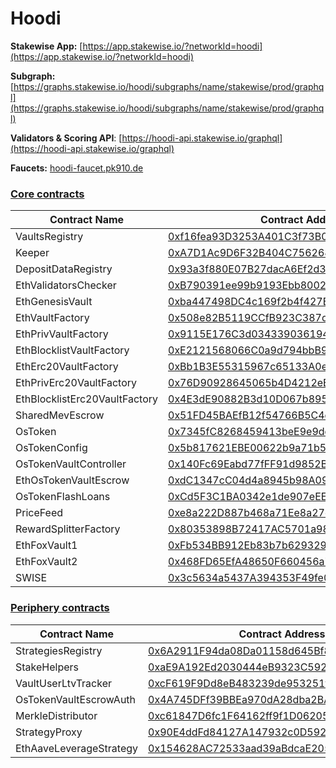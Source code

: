 # Hoodi

**Stakewise App:** [https://app.stakewise.io/?networkId=hoodi](https://app.stakewise.io/?networkId=hoodi)

**Subgraph:** [https://graphs.stakewise.io/hoodi/subgraphs/name/stakewise/prod/graphql](https://graphs.stakewise.io/hoodi/subgraphs/name/stakewise/prod/graphql)

**Validators & Scoring API**: [https://hoodi-api.stakewise.io/graphql](https://hoodi-api.stakewise.io/graphql)

**Faucets:** [hoodi-faucet.pk910.de](https://hoodi-faucet.pk910.de/)

### [Core contracts](https://github.com/stakewise/v3-core)

| Contract Name                 | Contract Address                                                                                                            |
| ----------------------------- | --------------------------------------------------------------------------------------------------------------------------- |
| VaultsRegistry                | [0xf16fea93D3253A401C3f73B0De890C6586740B25](http://hoodi.etherscan.io/address/0xf16fea93D3253A401C3f73B0De890C6586740B25)  |
| Keeper                        | [0xA7D1Ac9D6F32B404C75626874BA56f7654c1dC0f](http://hoodi.etherscan.io/address/0xA7D1Ac9D6F32B404C75626874BA56f7654c1dC0f)  |
| DepositDataRegistry           | [0x93a3f880E07B27dacA6Ef2d3C23E77DBd6294487](http://hoodi.etherscan.io/address/0x93a3f880E07B27dacA6Ef2d3C23E77DBd6294487)  |
| EthValidatorsChecker          | [0xB790391ee99b9193Ebb80022bf127d24Bac586c4](http://hoodi.etherscan.io/address/0xB790391ee99b9193Ebb80022bf127d24Bac586c4)  |
| EthGenesisVault               | [0xba447498DC4c169f2b4f427B2c4D532320457E89](http://hoodi.etherscan.io/address/0xba447498DC4c169f2b4f427B2c4D532320457E89)  |
| EthVaultFactory               | [0x508e82B5119CCfB923C387d62D2Ae7B56Df79906](http://hoodi.etherscan.io/address/0x508e82B5119CCfB923C387d62D2Ae7B56Df79906)  |
| EthPrivVaultFactory           | [0x9115E176C3d034339036194c3EB7014Ef04A2e4b](http://hoodi.etherscan.io/address/0x9115E176C3d034339036194c3EB7014Ef04A2e4b)  |
| EthBlocklistVaultFactory      | [0xE2121568066C0a9d794bbB95D0Ade0ebd81cCaf9](http://hoodi.etherscan.io/address/0xE2121568066C0a9d794bbB95D0Ade0ebd81cCaf9)  |
| EthErc20VaultFactory          | [0xBb1B3E55315967c65133A0e942d8EA7a992aF6C7](http://hoodi.etherscan.io/address/0xBb1B3E55315967c65133A0e942d8EA7a992aF6C7)  |
| EthPrivErc20VaultFactory      | [0x76D90928645065b4D4212eE62ce1ba8f90718f14](http://hoodi.etherscan.io/address/0x76D90928645065b4D4212eE62ce1ba8f90718f14)  |
| EthBlocklistErc20VaultFactory | [0x4E3dE90882B3d10D067b8954909D4A4b0Bb390D0](http://hoodi.etherscan.io/address/0x4E3dE90882B3d10D067b8954909D4A4b0Bb390D0)  |
| SharedMevEscrow               | [0x51FD45BAEfB12f54766B5C4d639b360Ea50063bd](http://hoodi.etherscan.io/address/0x51FD45BAEfB12f54766B5C4d639b360Ea50063bd)  |
| OsToken                       | [0x7345fC8268459413beE9e9dd327f31283C65Ee7e](http://hoodi.etherscan.io/address/0x7345fC8268459413beE9e9dd327f31283C65Ee7e)  |
| OsTokenConfig                 | [0x5b817621EBE00622b9a71b53c942b392751c8197](http://hoodi.etherscan.io/address/0x5b817621EBE00622b9a71b53c942b392751c8197)  |
| OsTokenVaultController        | [0x140Fc69Eabd77fFF91d9852B612B2323256f7Ac1](http://hoodi.etherscan.io/address/0x140Fc69Eabd77fFF91d9852B612B2323256f7Ac1)  |
| EthOsTokenVaultEscrow         | [0xdC1347cC04d4a8945b98A09C3c5585286bbA5C2B](http://hoodi.etherscan.io/address/0xdC1347cC04d4a8945b98A09C3c5585286bbA5C2B)  |
| OsTokenFlashLoans             | [0xCd5F3C1BA0342e1de907eEE09aeC52183ef5D99e](http://hoodi.etherscan.io/address/0xCd5F3C1BA0342e1de907eEE09aeC52183ef5D99e)  |
| PriceFeed                     | [0xe8a222D887b468a71Ee8a27df4fa3b886A4B7BA1](http://hoodi.etherscan.io/address/0xe8a222D887b468a71Ee8a27df4fa3b886A4B7BA1)  |
| RewardSplitterFactory         | [0x80353898B72417AC5701a9809A9eF63F691BdE86](http://hoodi.etherscan.io/address/0x80353898B72417AC5701a9809A9eF63F691BdE86)  |
| EthFoxVault1                  | [0xFb534BB912Eb83b7b629329195b8DF798Ea325b2](http://hoodi.etherscan.io/address/0xFb534BB912Eb83b7b629329195b8DF798Ea325b2)  |
| EthFoxVault2                  | [0x468FD65EfA48650F660456a71DC5be32D27D0B46](http://hoodi.etherscan.io/address/0x468FD65EfA48650F660456a71DC5be32D27D0B46)  |
| SWISE                         | [0x3c5634a5437A394353F49fe04FE5db11961c5c2D](https://hoodi.etherscan.io/address/0x3c5634a5437A394353F49fe04FE5db11961c5c2D) |

### [Periphery contracts](https://github.com/stakewise/v3-periphery/)

| Contract Name           | Contract Address                                                                                                           |
| ----------------------- | -------------------------------------------------------------------------------------------------------------------------- |
| StrategiesRegistry      | [0x6A2911F94da08Da01158d645Bf85152b338E015D](http://hoodi.etherscan.io/address/0x6A2911F94da08Da01158d645Bf85152b338E015D) |
| StakeHelpers            | [0xaE9A192Ed2030444eB9323C592F1b85801EA0Ec3](https://etherscan.io/address/0xaE9A192Ed2030444Eb9323c592f1B85801EA0eC3)      |
| VaultUserLtvTracker     | [0xcF619F9Dd8eB483239de953251fd13cB0F977c6C](http://hoodi.etherscan.io/address/0xcF619F9Dd8eB483239de953251fd13cB0F977c6C) |
| OsTokenVaultEscrowAuth  | [0x4A745DFf39BBEa970dA28dba2BA94dB81938aC39](http://hoodi.etherscan.io/address/0x4A745DFf39BBEa970dA28dba2BA94dB81938aC39) |
| MerkleDistributor       | [0xc61847D6fc1F64162ff9f1D06205d9C4cDb2F239](http://hoodi.etherscan.io/address/0xc61847D6fc1F64162ff9f1D06205d9C4cDb2F239) |
| StrategyProxy           | [0x90E4ddFd84127A147932c0D5926b26E5e28A1404](http://hoodi.etherscan.io/address/0x90E4ddFd84127A147932c0D5926b26E5e28A1404) |
| EthAaveLeverageStrategy | [0x154628AC72533aad39aBdcaE2055Dced0b4Eef4D](http://hoodi.etherscan.io/address/0x154628AC72533aad39aBdcaE2055Dced0b4Eef4D) |
